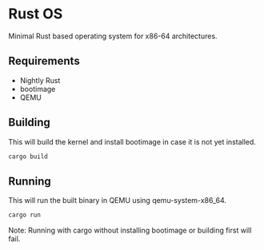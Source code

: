 # Rust OS

Minimal Rust based operating system for x86-64 architectures.

## Requirements

- Nightly Rust
- bootimage
- QEMU

## Building

This will build the kernel and install bootimage in case it is not yet installed.

```sh
cargo build
```

## Running

This will run the built binary in QEMU using qemu-system-x86_64.

```sh
cargo run
```

Note: Running with cargo without installing bootimage or building first will fail.
